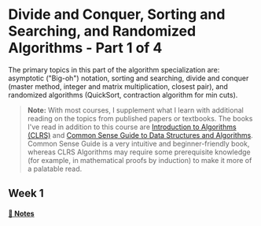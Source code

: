 # Divide and Conquer, Sorting and Searching, and Randomized Algorithms - Part 1 of 4

The primary topics in this part of the algorithm specialization are: asymptotic ("Big-oh") notation, sorting and searching, divide and conquer (master method, integer and matrix multiplication, closest pair), and randomized algorithms (QuickSort, contraction algorithm for min cuts).

> **Note:** With most courses, I supplement what I learn with additional reading on the topics from published papers or textbooks. The books I've read in addition to this course are [Introduction to Algorithms (CLRS)](https://www.amazon.com/Introduction-Algorithms-3rd-MIT-Press/dp/0262033844/ref=sr_1_2?crid=WFN9GGKJHG4X&keywords=introduction+to+algorithms&qid=1649899653&sprefix=introduction%2Caps%2C142&sr=8-2) and [Common Sense Guide to Data Structures and Algorithms](https://www.amazon.com/Common-Sense-Guide-Structures-Algorithms-Second/dp/1680507222/ref=sr_1_1?crid=2NK8TWOMWZIXW&keywords=common+sense+guide+to+data+structures+and+algorithms&qid=1649899679&sprefix=common+sense+%2Caps%2C167&sr=8-1). Common Sense Guide is a very intuitive and beginner-friendly book, whereas CLRS Algorithms may require some prerequisite knowledge (for example, in mathematical proofs by induction) to make it more of a palatable read.

## Week 1
#### [📓 Notes](week1-notes.md)
